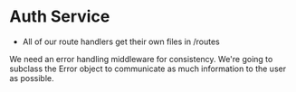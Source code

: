 # Auth Service

- All of our route handlers get their own files in /routes

We need an error handling middleware for consistency.
We're going to subclass the Error object to communicate as much information to the user as possible.
